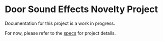 # Door Sound Effects Novelty Project
Documentation for this project is a work in progress.

For now, please refer to the [specs](specs.yaml) for project details.
